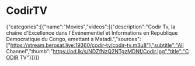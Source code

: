 # CodirTV
{"categories":[{"name":"Movies","videos":[{"description":"Codir Tv, la chaîne d'Excellence dans l'Événementiel et Informations en Republique Democratique du Congo, emettant a Matadi.","sources":["https://stream.berosat.live:19360/codir-tv/codir-tv.m3u8"],"subtitle":"All Channel","thumb":"https://od.lk/s/NDZfNzQ2NTgzMDNf/Codir.jpg","title":"CODIR TV"}]}]}
